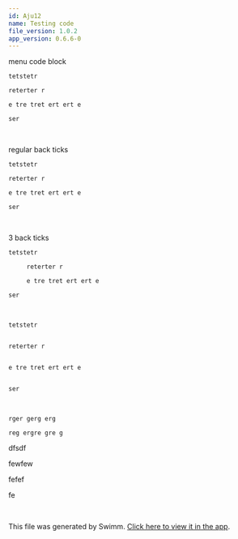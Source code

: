 ```yaml
---
id: Aju12
name: Testing code
file_version: 1.0.2
app_version: 0.6.6-0
---
```


menu code block

`tetstetr`

`reterter r`

`e tre tret ert ert e`

`ser`

<br/>

regular back ticks

`tetstetr`

`reterter r`

`e tre tret ert ert e`

`ser`

<br/>

3 back ticks

```
tetstetr

     reterter r

     e tre tret ert ert e

ser
```

<br/>

```
tetstetr


reterter r


e tre tret ert ert e


ser
```

<br/>

`rger gerg erg`

`reg ergre gre g`

dfsdf

fewfew

fefef

fe

<br/>

This file was generated by Swimm. [Click here to view it in the app](http://localhost:5001/repos/Z2l0aHViJTNBJTNBc3ItZXh0ZW5zaW9uJTNBJTNBZG91ZWs=/docs/Aju12).